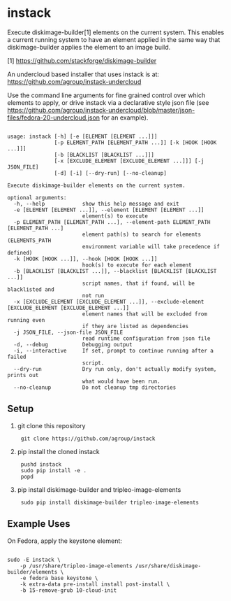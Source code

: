 instack
=======

Execute diskimage-builder[1] elements on the current system.  This enables a
current running system to have an element applied in the same way that
diskimage-builder applies the element to an image build.

[1] https://github.com/stackforge/diskimage-builder

An undercloud based installer that uses instack is at:
https://github.com/agroup/instack-undercloud

Use the command line arguments for fine grained control over which elements to
apply, or drive instack via a declarative style json file (see
https://github.com/agroup/instack-undercloud/blob/master/json-files/fedora-20-undercloud.json
for an example).

<pre><code>
usage: instack [-h] [-e [ELEMENT [ELEMENT ...]]]
               [-p ELEMENT_PATH [ELEMENT_PATH ...]] [-k [HOOK [HOOK ...]]]
               [-b [BLACKLIST [BLACKLIST ...]]]
               [-x [EXCLUDE_ELEMENT [EXCLUDE_ELEMENT ...]]] [-j JSON_FILE]
               [-d] [-i] [--dry-run] [--no-cleanup]

Execute diskimage-builder elements on the current system.

optional arguments:
  -h, --help            show this help message and exit
  -e [ELEMENT [ELEMENT ...]], --element [ELEMENT [ELEMENT ...]]
                        element(s) to execute
  -p ELEMENT_PATH [ELEMENT_PATH ...], --element-path ELEMENT_PATH [ELEMENT_PATH ...]
                        element path(s) to search for elements (ELEMENTS_PATH
                        environment variable will take precedence if defined)
  -k [HOOK [HOOK ...]], --hook [HOOK [HOOK ...]]
                        hook(s) to execute for each element
  -b [BLACKLIST [BLACKLIST ...]], --blacklist [BLACKLIST [BLACKLIST ...]]
                        script names, that if found, will be blacklisted and
                        not run
  -x [EXCLUDE_ELEMENT [EXCLUDE_ELEMENT ...]], --exclude-element [EXCLUDE_ELEMENT [EXCLUDE_ELEMENT ...]]
                        element names that will be excluded from running even
                        if they are listed as dependencies
  -j JSON_FILE, --json-file JSON_FILE
                        read runtime configuration from json file
  -d, --debug           Debugging output
  -i, --interactive     If set, prompt to continue running after a failed
                        script.
  --dry-run             Dry run only, don't actually modify system, prints out
                        what would have been run.
  --no-cleanup          Do not cleanup tmp directories
</code></pre>

Setup
-----

1. git clone this repository

        git clone https://github.com/agroup/instack

1. pip install the cloned instack

        pushd instack
        sudo pip install -e .
        popd
        
1. pip install diskimage-builder and tripleo-image-elements

        sudo pip install diskimage-builder tripleo-image-elements
        

Example Uses
------------

On Fedora, apply the keystone element:

<pre><code>
sudo -E instack \
    -p /usr/share/tripleo-image-elements /usr/share/diskimage-builder/elements \
    -e fedora base keystone \
    -k extra-data pre-install install post-install \
    -b 15-remove-grub 10-cloud-init
</code></pre>
        
